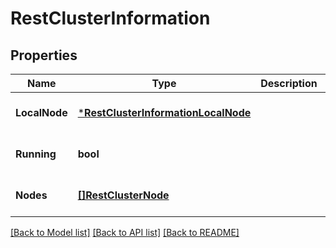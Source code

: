 # RestClusterInformation

## Properties
Name | Type | Description | Notes
------------ | ------------- | ------------- | -------------
**LocalNode** | [***RestClusterInformationLocalNode**](RestClusterInformation_localNode.md) |  | [optional] [default to null]
**Running** | **bool** |  | [optional] [default to null]
**Nodes** | [**[]RestClusterNode**](RestClusterNode.md) |  | [optional] [default to null]

[[Back to Model list]](../README.md#documentation-for-models) [[Back to API list]](../README.md#documentation-for-api-endpoints) [[Back to README]](../README.md)

